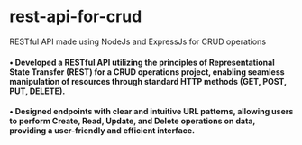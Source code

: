 # rest-api-for-crud
RESTful API made using NodeJs and ExpressJs for CRUD operations

<h4> • Developed a RESTful API utilizing the principles of Representational State Transfer (REST) for a CRUD operations project, enabling seamless manipulation of resources through standard HTTP methods (GET, POST, PUT, DELETE).
<h4>• Designed endpoints with clear and intuitive URL patterns, allowing users to perform Create, Read, Update, and Delete operations on data, providing a user-friendly and efficient interface. 
